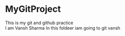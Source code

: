 # MyGitProject
This is my git and github practice 
<br>
I am Vansh Sharma In this foldeer iam going to git vansh
